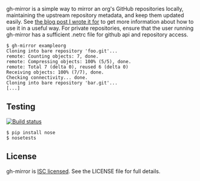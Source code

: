 gh-mirror is a simple way to mirror an org's GitHub repositories locally,
maintaining the upstream repository metadata, and keep them updated easily. See
[the blog post I wrote it for][blog] to get more information about how to use
it in a useful way. For private repositories, ensure that the user running
gh-mirror has a sufficient .netrc file for github api and repository access.

```
$ gh-mirror exampleorg
Cloning into bare repository 'foo.git'...
remote: Counting objects: 7, done.
remote: Compressing objects: 100% (5/5), done.
remote: Total 7 (delta 0), reused 6 (delta 0)
Receiving objects: 100% (7/7), done.
Checking connectivity... done.
Cloning into bare repository 'bar.git'...
[...]
```

[blog]: https://chrisdown.name/2013/07/05/setting-up-local-github-mirror-with-cgit-git-daemon.html

## Testing

[![Build status][travis-image]][travis-builds]

    $ pip install nose
    $ nosetests

[travis-builds]: https://travis-ci.org/lzhang/gh-mirror
[travis-image]: https://travis-ci.org/lzhang/gh-mirror.png?branch=master

## License

gh-mirror is [ISC licensed][isc]. See the LICENSE file for full details.

[isc]: http://en.wikipedia.org/wiki/ISC_license
